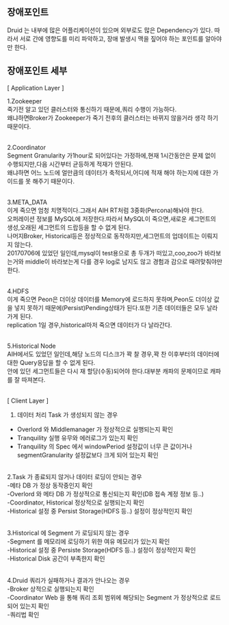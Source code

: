 ## 장애포인트
Druid 는 내부에 많은 어플리케이션이 있으며 외부로도 많은 Dependency가 있다.
따라서 서로 간에 영향도를 미리 파악하고, 장애 발생시 맥을 짚어야 하는 포인트를 알아야만 한다.

## 장애포인트 세부

[ Application Layer ]

1.Zookeeper<br/>
죽기전 알고 있던 클러스터와 통신하기 때문에,쿼리 수행이 가능하다.<br/>
왜냐하면Broker가 Zookeeper가 죽기 전후의 클러스터는 바뀌지 않을거라 생각 하기 때문이다.<br/><br/>

2.Coordinator<br/>
Segment Granularity 가1hour로 되어있다는 가정하에,현재 1시간동안은 문제 없이 수행되지만,다음 시간부터 균등하게 적재가 안된다.<br/>
왜냐하면 어느 노드에 얼만큼의 데이터가 축적되서,어디에 적재 해야 하는지에 대한 가이드를 못 해주기 때문이다.<br/><br/>

3.META_DATA<br/>
이게 죽으면 엄청 치명적이다.그래서 AIH RT처럼 3중화(Percona)해놔야 한다.<br/>
오퍼레이션 정보를 MySQL에 저장한다.따라서 MySQL이 죽으면,새로운 세그먼트의 생성,오래된 세그먼트의 드랍등을 할 수 없게 된다.<br/>
나머지Broker, Historical등은 정상적으로 동작하지만,세그먼트의 업데이트는 이뤄지지 않는다.<br/>
20170706에 있었던 일인데,mysql이 test용으로 총 두개가 떠있고,coo,zoo가 바라보는거와 middle이 바라보는게 다를 경우 log로 남지도 않고 경험과 감으로 때려맞춰야만 한다.<br/><br/>

4.HDFS<br/>
이게 죽으면 Peon은 더이상 데이터를 Memory에 로드하지 못하며,Peon도 더이상 값을 넣지 못하기 때문에(Persist)Pending상태가 된다.또한 기존 데이터들은 모두 날라가게 된다.<br/>
replication 1일 경우,historical마저 죽으면 데이터가 다 날라간다.<br/><br/>

5.Historical Node<br/>
AIH에서도 있었던 일인데,해당 노드의 디스크가 꽉 찰 경우,꽉 찬 이후부터의 데이터에 대한 Query응답을 할 수 없게 된다.<br/>
안에 있던 세그먼트들은 다시 재 할당(수동)되어야 한다.대부분 캐파의 문제이므로 캐파를 잘 따져본다.<br/><br/>

[ Client Layer ]

1. 데이터 처리 Task 가 생성되지 않는 경우<br/>
- Overlord 와 Middlemanager 가 정상적으로 실행되는지 확인<br/>
- Tranquility 실행 유무와 에러로그가 있는지 확인<br/>
- Tranquility 의 Spec 에서 windowPeriod 설정값이 너무 큰 값이거나 segmentGranularity 설정값보다 크게 되어 있는지 확인<br/><br/>

2.Task 가 종료되지 않거나 데이터 로딩이 안되는 경우<br/>
-메타 DB 가 정상 동작중인지 확인<br/>
-Overlord 와 메타 DB 가 정상적으로 통신되는지 확인(DB 접속 계정 정보 등..)<br/>
-Coordinator, Historical 정상적으로 실행되는지 확인<br/>
-Historical 설정 중 Persist Storage(HDFS 등..) 설정이 정상적인지 확인<br/><br/>

3.Historical 에 Segment 가 로딩되지 않는 경우<br/>
-Segment 를 메모리에 로딩하기 위한 여유 메모리가 있는지 확인<br/>
-Historical 설정 중 Persiste Storage(HDFS 등..) 설정이 정상적인지 확인<br/>
-Historical Disk 공간이 부족한지 확인<br/><br/>

4.Druid 쿼리가 실패하거나 결과가 안나오는 경우<br/>
-Broker 상적으로 실행되는지 확인<br/>
-Coordinator Web 을 통해 쿼리 조회 범위에 해당되는 Segment 가 정상적으로 로드되어 있는지 확인<br/>
-쿼리법 확인 <br/>


